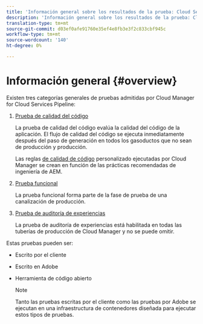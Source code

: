 ```yaml
---
title: 'Información general sobre los resultados de la prueba: Cloud Services'
description: 'Información general sobre los resultados de la prueba: Cloud Services'
translation-type: tm+mt
source-git-commit: d03ef0afe91760e35ef4e8fb3e3f2c833cbf945c
workflow-type: tm+mt
source-wordcount: '140'
ht-degree: 0%

---
```



# Información general {#overview}

Existen tres categorías generales de pruebas admitidas por Cloud Manager for Cloud Services Pipeline:

1. [Prueba de calidad del código](/help/implementing/cloud-manager/code-quality-testing.md)

   La prueba de calidad del código evalúa la calidad del código de la aplicación. El flujo de calidad del código se ejecuta inmediatamente después del paso de generación en todos los gasoductos que no sean de producción y producción.

   Las reglas [de calidad de código](/help/implementing/cloud-manager/custom-code-quality-rules.md) personalizado ejecutadas por Cloud Manager se crean en función de las prácticas recomendadas de ingeniería de AEM.

1. [Prueba funcional](/help/implementing/cloud-manager/functional-testing.md)

   La prueba funcional forma parte de la fase de prueba de una canalización de producción.

1. [Prueba de auditoría de experiencias](/help/implementing/cloud-manager/experience-audit-testing.md)

   La prueba de auditoría de experiencias está habilitada en todas las tuberías de producción de Cloud Manager y no se puede omitir.

Estas pruebas pueden ser:

* Escrito por el cliente
* Escrito en Adobe
* Herramienta de código abierto

   >[!NOTE]
   > Tanto las pruebas escritas por el cliente como las pruebas por Adobe se ejecutan en una infraestructura de contenedores diseñada para ejecutar estos tipos de pruebas.

